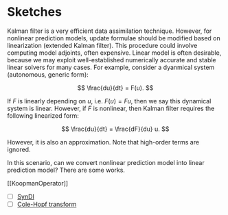 # Sketches

Kalman filter is a very efficient data assimilation technique.
However, for nonlinear prediction models, update formulae should be modified based on linearization (extended Kalman filter).
This procedure could involve computing model adjoints, often expensive.
Linear model is often desirable, because we may exploit well-established numerically accurate and stable linear solvers for many cases. For example, consider a dyanmical system (autonomous, generic form):

$$
\frac{du}{dt} = F(u).
$$

If $F$ is linearly depending on $u$, i.e. $F(u) = Fu$, then we say this dynamical system is linear. However, if $F$ is nonlinear, then Kalman filter requires the following linearized form:

$$
\frac{du}{dt} = \frac{dF}{du} u.
$$

However, it is also an approximation. Note that high-order terms are ignored.

In this scenario, can we convert nonlinear prediction model into linear prediction model?
There are some works.

[[KoopmanOperator]]

- [ ] [SynDI](https://www.pnas.org/doi/abs/10.1073/pnas.1517384113)
- [ ] [Cole-Hopf transform](https://en.wikipedia.org/wiki/Cole–Hopf_transformation)